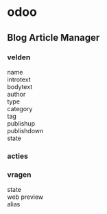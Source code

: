 # odoo

## Blog Article Manager

### velden
name\
introtext\
bodytext\
author\
type\
category\
tag\
publishup\
publishdown\
state

### acties
### vragen
state\
web preview\
alias




